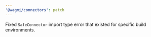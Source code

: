 ```yaml
---
'@wagmi/connectors': patch
---
```


Fixed `SafeConnector` import type error that existed for specific build environments.
